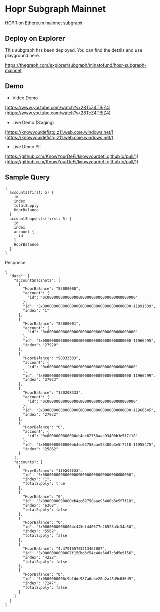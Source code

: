 # Hopr Subgraph Mainnet
HOPR on Ethereum mainnet subgraph

## Deploy on Explorer
This subgraph has been deployed. You can find the details and use playground here.

https://thegraph.com/explorer/subgraph/minatofund/hopr-subgraph-mainnet

## Demo
* Video Demo 

[https://www.youtube.com/watch?v=28TcZ4TBjZ4](https://www.youtube.com/watch?v=28TcZ4TBjZ4)

* Live Demo (Staging)

[https://knowyourdefistg.z11.web.core.windows.net/](https://knowyourdefistg.z11.web.core.windows.net/)

* Live Demo PR

[https://github.com/KnowYourDeFi/knowyourdefi.github.io/pull/1](https://github.com/KnowYourDeFi/knowyourdefi.github.io/pull/1)


## Sample Query

```
{
  accounts(first: 5) {
    id
    index
    totalSupply
    HoprBalance
  }
  accountSnapshots(first: 5) {
    id
    index
    account {
      id
    }
    HoprBalance
  }
}
```

Response
```
{
  "data": {
    "accountSnapshots": [
      {
        "HoprBalance": "85000000",
        "account": {
          "id": "0x0000000000000000000000000000000000000000"
        },
        "id": "0x0000000000000000000000000000000000000000-11891539",
        "index": "1"
      },
      {
        "HoprBalance": "85000001",
        "account": {
          "id": "0x0000000000000000000000000000000000000000"
        },
        "id": "0x0000000000000000000000000000000000000000-11966495",
        "index": "27920"
      },
      {
        "HoprBalance": "98333333",
        "account": {
          "id": "0x0000000000000000000000000000000000000000"
        },
        "id": "0x0000000000000000000000000000000000000000-11966499",
        "index": "27923"
      },
      {
        "HoprBalance": "130208333",
        "account": {
          "id": "0x0000000000000000000000000000000000000000"
        },
        "id": "0x0000000000000000000000000000000000000000-11966545",
        "index": "27932"
      },
      {
        "HoprBalance": "0",
        "account": {
          "id": "0x0000000000000eb4ec62758aae93400b3e5f7f18"
        },
        "id": "0x0000000000000eb4ec62758aae93400b3e5f7f18-11955475",
        "index": "25862"
      }
    ],
    "accounts": [
      {
        "HoprBalance": "130208333",
        "id": "0x0000000000000000000000000000000000000000",
        "index": "1",
        "totalSupply": true
      },
      {
        "HoprBalance": "0",
        "id": "0x0000000000000eb4ec62758aae93400b3e5f7f18",
        "index": "6368",
        "totalSupply": false
      },
      {
        "HoprBalance": "0",
        "id": "0x00000000000064c443ef440577c26525a3c34a30",
        "index": "5562",
        "totalSupply": false
      },
      {
        "HoprBalance": "4.479165703413467007",
        "id": "0x0000000000007f150bd6f54c40a34d7c3d5e9f56",
        "index": "4222",
        "totalSupply": false
      },
      {
        "HoprBalance": "0",
        "id": "0x0000000000c9b1dde987a6abe20a2af8d9e636d9",
        "index": "7247",
        "totalSupply": false
      }
    ]
  }
}
```

